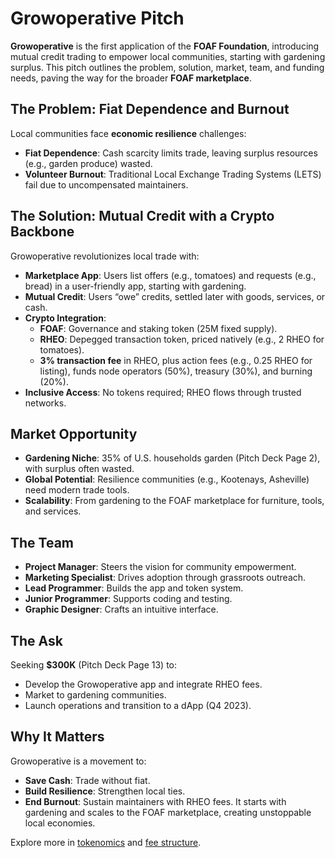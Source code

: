 # Growoperative Pitch

**Growoperative** is the first application of the **FOAF Foundation**, introducing mutual credit trading to empower local communities, starting with gardening surplus. This pitch outlines the problem, solution, market, team, and funding needs, paving the way for the broader **FOAF marketplace**.

## The Problem: Fiat Dependence and Burnout
Local communities face **economic resilience** challenges:
- **Fiat Dependence**: Cash scarcity limits trade, leaving surplus resources (e.g., garden produce) wasted.
- **Volunteer Burnout**: Traditional Local Exchange Trading Systems (LETS) fail due to uncompensated maintainers.

## The Solution: Mutual Credit with a Crypto Backbone
Growoperative revolutionizes local trade with:
- **Marketplace App**: Users list offers (e.g., tomatoes) and requests (e.g., bread) in a user-friendly app, starting with gardening.
- **Mutual Credit**: Users “owe” credits, settled later with goods, services, or cash.
- **Crypto Integration**:
  - **FOAF**: Governance and staking token (25M fixed supply).
  - **RHEO**: Depegged transaction token, priced natively (e.g., 2 RHEO for tomatoes).
  - **3% transaction fee** in RHEO, plus action fees (e.g., 0.25 RHEO for listing), funds node operators (50%), treasury (30%), and burning (20%).
- **Inclusive Access**: No tokens required; RHEO flows through trusted networks.

## Market Opportunity
- **Gardening Niche**: 35% of U.S. households garden (Pitch Deck Page 2), with surplus often wasted.
- **Global Potential**: Resilience communities (e.g., Kootenays, Asheville) need modern trade tools.
- **Scalability**: From gardening to the FOAF marketplace for furniture, tools, and services.

## The Team
- **Project Manager**: Steers the vision for community empowerment.
- **Marketing Specialist**: Drives adoption through grassroots outreach.
- **Lead Programmer**: Builds the app and token system.
- **Junior Programmer**: Supports coding and testing.
- **Graphic Designer**: Crafts an intuitive interface.

## The Ask
Seeking **$300K** (Pitch Deck Page 13) to:
- Develop the Growoperative app and integrate RHEO fees.
- Market to gardening communities.
- Launch operations and transition to a dApp (Q4 2023).

## Why It Matters
Growoperative is a movement to:
- **Save Cash**: Trade without fiat.
- **Build Resilience**: Strengthen local ties.
- **End Burnout**: Sustain maintainers with RHEO fees.
It starts with gardening and scales to the FOAF marketplace, creating unstoppable local economies.

Explore more in [tokenomics](../../foaf-foundation/tokenomics.md) and [fee structure](../../foaf-foundation/fee-structure.md).
